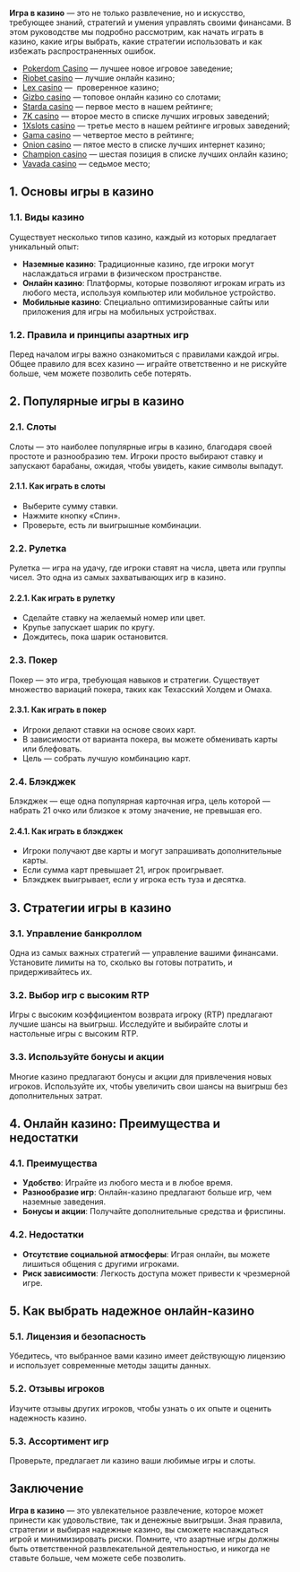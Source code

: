 **Игра в казино** — это не только развлечение, но и искусство, требующее знаний, стратегий и умения управлять своими финансами. В этом руководстве мы подробно рассмотрим, как начать играть в казино, какие игры выбрать, какие стратегии использовать и как избежать распространенных ошибок.

* [Pokerdom Casino](https://brandplay.link/FwVc4f) — лучшее новое игровое заведение;
* [Riobet casino](https://brandplay.link/TnjsxFvH) — лучшие онлайн казино;
* [Lex casino](https://brandplay.link/VMqNXPFs) —  проверенное казино;
* [Gizbo casino](https://brandplay.link/rvzLrVLp) — топовое онлайн казино со слотами;
* [Starda casino](https://brandplay.link/HDcDrxLk) — первое место в нашем рейтинге;
* [7K casino](https://brandplay.link/dd46bNgD) — второе место в списке лучших игровых заведений;
* [1Xslots casino](https://brandplay.link/J2ZbqMPZ) — третье место в нашем рейтинге игровых заведений;
* [Gama casino](https://brandplay.link/RD52jZbL) — четвертое место в рейтинге;
* [Onion casino](https://brandplay.link/8LcS6Djb) — пятое место в списке лучших интернет казино;
* [Champion casino](https://temon-gter.cfd/go/9n8?p56190p303844p3509t17502) — шестая позиция в списке лучших онлайн казино;
* [Vavada casino](https://vavadapartner.pro/?promo=75590753-cc8b-4c4a-8d71-99b7a2293439-jud\&target=register) — седьмое место;



## 1. Основы игры в казино

### 1.1. Виды казино

Существует несколько типов казино, каждый из которых предлагает уникальный опыт:

* **Наземные казино**: Традиционные казино, где игроки могут наслаждаться играми в физическом пространстве.
* **Онлайн казино**: Платформы, которые позволяют игрокам играть из любого места, используя компьютер или мобильное устройство.
* **Мобильные казино**: Специально оптимизированные сайты или приложения для игры на мобильных устройствах.

### 1.2. Правила и принципы азартных игр

Перед началом игры важно ознакомиться с правилами каждой игры. Общее правило для всех казино — играйте ответственно и не рискуйте больше, чем можете позволить себе потерять.

## 2. Популярные игры в казино

### 2.1. Слоты

Слоты — это наиболее популярные игры в казино, благодаря своей простоте и разнообразию тем. Игроки просто выбирают ставку и запускают барабаны, ожидая, чтобы увидеть, какие символы выпадут.

#### 2.1.1. Как играть в слоты

* Выберите сумму ставки.
* Нажмите кнопку «Спин».
* Проверьте, есть ли выигрышные комбинации.

### 2.2. Рулетка

Рулетка — игра на удачу, где игроки ставят на числа, цвета или группы чисел. Это одна из самых захватывающих игр в казино.

#### 2.2.1. Как играть в рулетку

* Сделайте ставку на желаемый номер или цвет.
* Крупье запускает шарик по кругу.
* Дождитесь, пока шарик остановится.

### 2.3. Покер

Покер — это игра, требующая навыков и стратегии. Существует множество вариаций покера, таких как Техасский Холдем и Омаха.

#### 2.3.1. Как играть в покер

* Игроки делают ставки на основе своих карт.
* В зависимости от варианта покера, вы можете обменивать карты или блефовать.
* Цель — собрать лучшую комбинацию карт.

### 2.4. Блэкджек

Блэкджек — еще одна популярная карточная игра, цель которой — набрать 21 очко или близкое к этому значение, не превышая его.

#### 2.4.1. Как играть в блэкджек

* Игроки получают две карты и могут запрашивать дополнительные карты.
* Если сумма карт превышает 21, игрок проигрывает.
* Блэкджек выигрывает, если у игрока есть туза и десятка.

## 3. Стратегии игры в казино

### 3.1. Управление банкроллом

Одна из самых важных стратегий — управление вашими финансами. Установите лимиты на то, сколько вы готовы потратить, и придерживайтесь их.

### 3.2. Выбор игр с высоким RTP

Игры с высоким коэффициентом возврата игроку (RTP) предлагают лучшие шансы на выигрыш. Исследуйте и выбирайте слоты и настольные игры с высоким RTP.

### 3.3. Используйте бонусы и акции

Многие казино предлагают бонусы и акции для привлечения новых игроков. Используйте их, чтобы увеличить свои шансы на выигрыш без дополнительных затрат.

## 4. Онлайн казино: Преимущества и недостатки

### 4.1. Преимущества

* **Удобство**: Играйте из любого места и в любое время.
* **Разнообразие игр**: Онлайн-казино предлагают больше игр, чем наземные заведения.
* **Бонусы и акции**: Получайте дополнительные средства и фриспины.

### 4.2. Недостатки

* **Отсутствие социальной атмосферы**: Играя онлайн, вы можете лишиться общения с другими игроками.
* **Риск зависимости**: Легкость доступа может привести к чрезмерной игре.

## 5. Как выбрать надежное онлайн-казино

### 5.1. Лицензия и безопасность

Убедитесь, что выбранное вами казино имеет действующую лицензию и использует современные методы защиты данных.

### 5.2. Отзывы игроков

Изучите отзывы других игроков, чтобы узнать о их опыте и оценить надежность казино.

### 5.3. Ассортимент игр

Проверьте, предлагает ли казино ваши любимые игры и слоты.

## Заключение

**Игра в казино** — это увлекательное развлечение, которое может принести как удовольствие, так и денежные выигрыши. Зная правила, стратегии и выбирая надежные казино, вы сможете наслаждаться игрой и минимизировать риски. Помните, что азартные игры должны быть ответственной развлекательной деятельностью, и никогда не ставьте больше, чем можете себе позволить.
